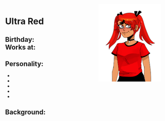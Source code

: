 <img src= "https://github.com/Pixelmation/Monster_Chan/blob/master/Images/ultra_red.png" width = 40% height = 40% align = "right">

<h1>
  Ultra Red
</h1>

<h2>
  Birthday:  <br>
  Works at: 
</h2>

<h2>
  Personality:
</h2>

<ul>
  <li></li>
  <li></li>
  <li></li>
  <li></li>
  <li></li>
</ul>

<h2>
  Background:
</h2>

<p>
  
</p>

<p>
  
</p>
